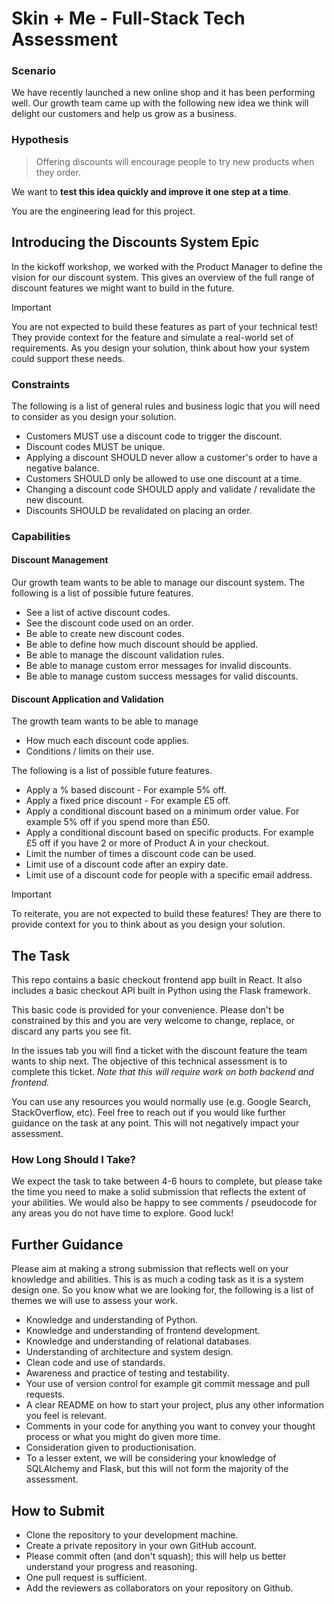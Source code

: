 # Skin + Me - Full-Stack Tech Assessment

### Scenario

We have recently launched a new online shop and it has been performing well. Our growth team came up with the following new idea we think will delight our customers and help us grow as a business.

### Hypothesis

> Offering discounts will encourage people to try new products when they order.

We want to **test this idea quickly and improve it one step at a time**.

You are the engineering lead for this project.

## Introducing the Discounts System Epic

In the kickoff workshop, we worked with the Product Manager to define the vision for our discount system. This gives an overview of the full range of discount features we might want to build in the future.

> [!IMPORTANT]
> You are not expected to build these features as part of your technical test! They provide context for the feature and simulate a real-world set of requirements. As you design your solution, think about how your system could support these needs.

### Constraints

The following is a list of general rules and business logic that you will need to consider as you design your solution.

- Customers MUST use a discount code to trigger the discount.
- Discount codes MUST be unique.
- Applying a discount SHOULD never allow a customer's order to have a negative balance.
- Customers SHOULD only be allowed to use one discount at a time.
- Changing a discount code SHOULD apply and validate / revalidate the new discount.
- Discounts SHOULD be revalidated on placing an order.

### Capabilities

#### Discount Management

Our growth team wants to be able to manage our discount system. The following is a list of possible future features.

- See a list of active discount codes.
- See the discount code used on an order.
- Be able to create new discount codes.
- Be able to define how much discount should be applied.
- Be able to manage the discount validation rules.
- Be able to manage custom error messages for invalid discounts.
- Be able to manage custom success messages for valid discounts.

#### Discount Application and Validation

The growth team wants to be able to manage

- How much each discount code applies.
- Conditions / limits on their use.

The following is a list of possible future features.

- Apply a % based discount - For example 5% off.
- Apply a fixed price discount - For example £5 off.
- Apply a conditional discount based on a minimum order value. For example 5% off if you spend more than £50.
- Apply a conditional discount based on specific products. For example £5 off if you have 2 or more of Product A in your checkout.
- Limit the number of times a discount code can be used.
- Limit use of a discount code after an expiry date.
- Limit use of a discount code for people with a specific email address.

> [!IMPORTANT]
> To reiterate, you are not expected to build these features! They are there to provide context for you to think about as you design your solution.

## The Task

This repo contains a basic checkout frontend app built in React. It also includes a basic checkout API built in Python using the Flask framework.

This basic code is provided for your convenience. Please don't be constrained by this and you are very welcome to change, replace, or discard any parts you see fit.

In the issues tab you will find a ticket with the discount feature the team wants to ship next. The objective of this technical assessment is to complete this ticket. *Note that this will require work on both backend and frontend.*

You can use any resources you would normally use (e.g. Google Search, StackOverflow, etc). Feel free to reach out if you would like further guidance on the task at any point. This will not negatively impact your assessment.

### How Long Should I Take?

We expect the task to take between 4-6 hours to complete, but please take the time you need to make a solid submission that reflects the extent of your abilities. We would also be happy to see comments / pseudocode for any areas you do not have time to explore. Good luck!

## Further Guidance

Please aim at making a strong submission that reflects well on your knowledge and abilities. This is as much a coding task as it is a system design one. So you know what we are looking for, the following is a list of themes we will use to assess your work.

- Knowledge and understanding of Python.
- Knowledge and understanding of frontend development.
- Knowledge and understanding of relational databases.
- Understanding of architecture and system design.
- Clean code and use of standards.
- Awareness and practice of testing and testability.
- Your use of version control for example git commit message and pull requests.
- A clear README on how to start your project, plus any other information you feel is relevant.
- Comments in your code for anything you want to convey your thought process or what you might do given more time.
- Consideration given to productionisation.
- To a lesser extent, we will be considering your knowledge of SQLAlchemy and Flask, but this will not form the majority of the assessment.

## How to Submit

- Clone the repository to your development machine.
- Create a private repository in your own GitHub account.
- Please commit often (and don't squash); this will help us better understand your progress and reasoning.
- One pull request is sufficient.
- Add the reviewers as collaborators on your repository on Github.
